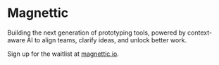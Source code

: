 # Magnettic

Building the next generation of prototyping tools, powered by context-aware AI to align teams, clarify ideas, and unlock better work.

Sign up for the waitlist at [magnettic.io](https://magnettic.io/).
